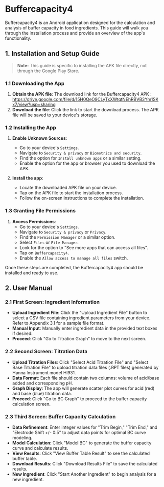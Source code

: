 # Buffercapacity4

Buffercapacity4 is an Android application designed for the calculation and analysis of buffer capacity in food ingredients. This guide will walk you through the installation process and provide an overview of the app's functionality.

## 1. Installation and Setup Guide

> **Note:** This guide is specific to installing the APK file directly, not through the Google Play Store.

### 1.1 Downloading the App

1. **Obtain the APK file**: The download link for the Buffercapacity4 APK : https://drive.google.com/file/d/15H0QeO9CLyTxXWtqtNEhRBVB3Ym1SKx7/view?usp=sharing 
2. **Download the file**: Click the link to start the download process. The APK file will be saved to your device's storage.

### 1.2 Installing the App

1. **Enable Unknown Sources**:
    - Go to your device's `Settings`.
    - Navigate to `Security & privacy` or `Biometrics and security`.
    - Find the option for `Install unknown apps` or a similar setting.
    - Enable the option for the app or browser you used to download the APK.

2. **Install the app**:
    - Locate the downloaded APK file on your device.
    - Tap on the APK file to start the installation process.
    - Follow the on-screen instructions to complete the installation.

### 1.3 Granting File Permissions

1. **Access Permissions**:
    - Go to your device's `Settings`.
    - Navigate to `Security & privacy` or `Privacy`.
    - Find the `Permission Manager` or a similar option.
    - Select `Files` or `File Manager`.
    - Look for the option to "See more apps that can access all files".
    - Tap on `Buffercapacity4`.
    - Enable the `Allow access to manage all files` switch.

Once these steps are completed, the Buffercapacity4 app should be installed and ready to use.

## 2. User Manual

### 2.1 First Screen: Ingredient Information

- **Upload Ingredient File**: Click the "Upload Ingredient File" button to select a CSV file containing ingredient parameters from your device. Refer to Appendix 3.1 for a sample file format.
- **Manual Input**: Manually enter ingredient data in the provided text boxes if desired.
- **Proceed**: Click "Go to Titration Graph" to move to the next screen.

### 2.2 Second Screen: Titration Data

- **Upload Titration Files**: Click "Select Acid Titration File" and "Select Base Titration File" to upload titration data files (.RPT files) generated by Hanna Instrument model HI931.
- **Data Format**: Each file should contain two columns: volume of acid/base added and corresponding pH.
- **Graph Display**: The app will generate scatter plot curves for acid (red) and base (blue) titration data.
- **Proceed**: Click "Go to BC Graph" to proceed to the buffer capacity calculation screen.

### 2.3 Third Screen: Buffer Capacity Calculation

- **Data Refinement**: Enter integer values for "Trim Begin," "Trim End," and "Electrode Shift +/- 0.5" to adjust data points for optimal BC curve modeling.
- **Model Calculation**: Click "Model BC" to generate the buffer capacity curve and calculate results.
- **View Results**: Click "View Buffer Table Result" to see the calculated buffer table.
- **Download Results**: Click "Download Results File" to save the calculated results.
- **New Ingredient**: Click "Start Another Ingredient" to begin analysis for a new ingredient.

